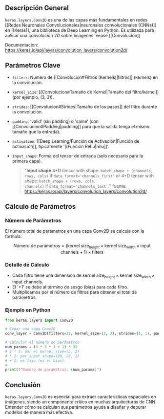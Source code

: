 ## Descripción General
`keras.layers.Conv2D` es una de las capas más fundamentales en redes [[Redes Neuronales Convolucionales|neuronales convolucionales (CNNs)]] en [[Keras]], una biblioteca de Deep Learning en Python. Es utilizada para aplicar una convolución 2D sobre imágenes. vease [[Convolucion]]

Documentacion: https://keras.io/api/layers/convolution_layers/convolution2d/
## Parámetros Clave

- `filters`: Número de [[Convolucion#Filtros (Kernels)|filtros]] (kernels) en la convolución.
- `kernel_size`: [[Convolucion#Tamaño de Kernel|Tamaño del filtro/kernel]] (por ejemplo, (3, 3)).
- `strides`: [[Convolucion#Strides|Tamaño de los pasos]] del filtro durante la convolución.
- `padding`: 'valid' (sin padding) o 'same' (con [[Convolucion#Padding|padding]] para que la salida tenga el mismo tamaño que la entrada).
- `activation`: [[Deep Learning/Función de Activación|Función de activación]], típicamente '[[Función ReLu|relu]]'.
- `input_shape`: Forma del tensor de entrada (solo necesario para la primera capa). 
  
  > "**Input shape**
  > 4+D tensor with shape: `batch_shape + (channels, rows, cols)` if `data_format='channels_first'` or 4+D tensor with shape: `batch_shape + (rows, cols, channels)` if `data_format='channels_last'`." fuente: https://keras.io/api/layers/convolution_layers/convolution2d/

## Cálculo de Parámetros

### Número de Parámetros

El número total de parámetros en una capa Conv2D se calcula con la fórmula:

$$ \text{Número de parámetros} = (\text{kernel size}_\text{height} \times \text{kernel size}_\text{width} \times \text{input channels} + 1) \times \text{filters} $$

### Detalle de Cálculo
- Cada filtro tiene una dimensión de $\text{kernel size}_\text{height} \times \text{kernel size}_\text{width} \times \text{input channels}$.
- El '+1' se debe al término de sesgo (bias) para cada filtro.
- Multiplicamos por el número de filtros para obtener el total de parámetros.

### Ejemplo en Python

```python
from keras.layers import Conv2D

# Crear una capa Conv2D
conv_layer = Conv2D(filters=32, kernel_size=(3, 3), strides=(1, 1), padding='valid', activation='relu', input_shape=(28, 28, 1))

# Calcular el número de parámetros
num_params = (3 * 3 * 1 + 1) * 32
# 3 * 3: por el kernel_size=(3, 3)
# * 1: por input_shape=(28, 28, 1)
# + 1: es fijo (es el bias)
# 
print(f"Número de parámetros: {num_params}")
```

## Conclusión
`keras.layers.Conv2D` es esencial para extraer características espaciales en imágenes, siendo un componente crítico en muchas arquitecturas de CNN. Entender cómo se calculan sus parámetros ayuda a diseñar y depurar modelos de manera más efectiva.
